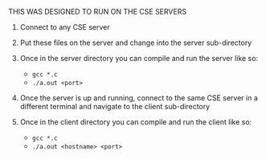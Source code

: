 THIS WAS DESIGNED TO RUN ON THE CSE SERVERS

1. Connect to any CSE server

2. Put these files on the server and change into the server sub-directory

3. Once in the server directory you can compile and run the server like so:
    - `gcc *.c`
    - `./a.out <port>`

4. Once the server is up and running, connect to the same CSE server in a different terminal and navigate to the client sub-directory

5. Once in the client directory you can compile and run the client like so:
    - `gcc *.c`
    - `./a.out <hostname> <port>`